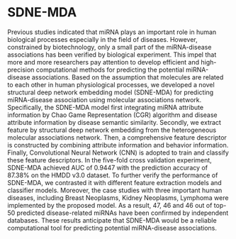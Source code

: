 # SDNE-MDA
Previous studies indicated that miRNA plays an important role in human biological processes especially in the field of diseases. However, constrained by biotechnology, only a small part of the miRNA-disease associations has been verified by biological experiment. This impel that more and more researchers pay attention to develop efficient and high-precision computational methods for predicting the potential miRNA-disease associations. Based on the assumption that molecules are related to each other in human physiological processes, we developed a novel structural deep network embedding model (SDNE-MDA) for predicting miRNA-disease association using molecular associations network. Specifically, the SDNE-MDA model first integrating miRNA attribute information by Chao Game Representation (CGR) algorithm and disease attribute information by disease semantic similarity. Secondly, we extract feature by structural deep network embedding from the heterogeneous molecular associations network. Then, a comprehensive feature descriptor is constructed by combining attribute information and behavior information. Finally, Convolutional Neural Network (CNN) is adopted to train and classify these feature descriptors. In the five-fold cross validation experiment, SDNE-MDA achieved AUC of 0.9447 with the prediction accuracy of 87.38% on the HMDD v3.0 dataset. To further verify the performance of SDNE-MDA, we contrasted it with different feature extraction models and classifier models. Moreover, the case studies with three important human diseases, including Breast Neoplasms, Kidney Neoplasms, Lymphoma were implemented by the proposed model. As a result, 47, 46 and 46 out of top-50 predicted disease-related miRNAs have been confirmed by independent databases. These results anticipate that SDNE-MDA would be a reliable computational tool for predicting potential miRNA-disease associations.
